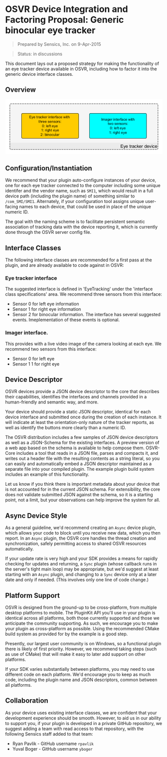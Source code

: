 # OSVR Device Integration and Factoring Proposal: Generic binocular eye tracker

> Prepared by Sensics, Inc. on 9-Apr-2015

> Status: in discussions

This document lays out a proposed strategy for making the functionality of an eye tracker device available in OSVR, including how to factor it into the generic device interface classes.

## Overview
![Generic binocular eye tracker](EyeTrackerDevice.png)

## Configuration/Instantiation
We recommend that your plugin auto-configure instances of your device, one for each eye tracker connected to the computer including some unique identifer and the vendor name, such as `SMI1`, which would result in a full device path (including the plugin name) of something similar to `/com_SMI/SMI1`. Alternately, if your configuration tool assigns unique user-facing names to each device, that could be used in place of the unique numeric ID.

The goal with the naming scheme is to facilitate persistent semantic association of tracking data with the device reporting it, which is currently done through the OSVR server config file. 

## Interface Classes
The following interface classes are recommended for a first pass at the plugin, and are already available to code against in OSVR:

### Eye tracker interface
The suggested interface is defined in 'EyeTracking' under the 'interface class specifications' area. We recommend three sensors from this interface: 
- Sensor 0 for left eye information
- Sensor 1 for right eye information 
- Sensor 2 for binocular information. 
The interface has several suggested events. Imeplementation of these events is optional.

### Imager interface. 

This provides with a live video image of the camera looking at each eye. We recommend two sensors from this interface: 
- Sensor 0 for left eye 
- Sensor 1 1 for right eye

## Device Descriptor
OSVR devices provide a JSON device descriptor to the core that describes their capabilities, identifies the interfaces and channels provided in a human-friendly and semantic way, and more.

Your device should provide a static JSON descriptor, identical for each device interface and submitted once during the creation of each instance. It will indicate at least the orientation-only nature of the tracker reports, as well as identify the buttons more clearly than a numeric ID.

The OSVR distribution includes a few samples of JSON device descriptors as well as a JSON-Schema for the existing interfaces. A preview version of a web app based on the schema is available to help compose them. OSVR-Core includes a tool that reads in a JSON file, parses and compacts it, and writes out a header file with the resulting contents as a string literal, so you can easily and automatically embed a JSON descriptor maintained as a separate file into your compiled plugin. The example plugin build system includes an example of this functionality.

Let us know if you think there is important metadata about your device that is not accounted for in the current JSON schema. For extensibility, the core does not validate submitted JSON against the schema, so it is a starting point, not a limit, but your observations can help improve the system for all.

## Async Device Style
As a general guideline, we'd recommend creating an `Async` device plugin, which allows your code to block until you receive new data, which you then report. In an `Async` plugin, the OSVR core handles the thread creation and synchronization, safely permitting access to shared OSVR resources automatically.

If your update rate is very high and your SDK provides a means for rapidly checking for updates and returning, a `Sync` plugin (whose callback runs in the server's tight main loop) may be appropriate, but we'd suggest at least starting with an `Async` plugin, and changing to a `Sync` device only at a later date and only if needed. (This involves only one line of code change.)

## Platform Support
OSVR is designed from the ground-up to be cross-platform, from multiple desktop platforms to mobile. The PluginKit API you'll use in your plugin is identical across all platforms, both those currently supported and those we anticipate the community supporting. As such, we encourage you to make your plugin as cross-platform as possible. Using the recommended CMake build system as provided for by the example is a good step.

Presently, our largest user community is on Windows, so a functional plugin there is likely of first priority. However, we recommend taking steps (such as use of CMake) that will make it easy to later add support on other platforms.

If your SDK varies substantially between platforms, you may need to use different code on each platform. We'd encourage you to keep as much code, including the plugin name and JSON descriptors, common between all platforms.

## Collaboration
As your device uses existing interface classes, we are confident that your development experience should be smooth. However, to aid us in our ability to support you, if your plugin is developed in a private GitHub repository, we suggest adding a team with read access to that repository, with the following Sensics staff added to that team:

- Ryan Pavlik - GitHub username `rpavlik`
- Yuval Boger - GitHub username `yboger`